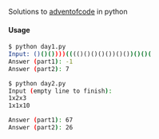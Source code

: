 Solutions to [adventofcode](http://adventofcode.com) in python

#### Usage

```bash
$ python day1.py
Input: ()()())))(((()()()()())()())()()(
Answer (part1): -1
Answer (part2): 7
```

```bash
$ python day2.py
Input (empty line to finish):
1x2x3
1x1x10

Answer (part1): 67
Answer (part2): 26
```
